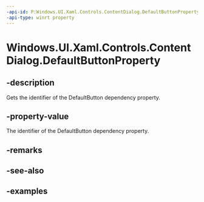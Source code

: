 ```yaml
---
-api-id: P:Windows.UI.Xaml.Controls.ContentDialog.DefaultButtonProperty
-api-type: winrt property
---
```


<!-- Property syntax.
public DependencyProperty DefaultButtonProperty { get; }
-->

# Windows.UI.Xaml.Controls.ContentDialog.DefaultButtonProperty

## -description
Gets the identifier of the DefaultButton dependency property.



## -property-value
The identifier of the DefaultButton dependency property.

## -remarks

## -see-also

## -examples

